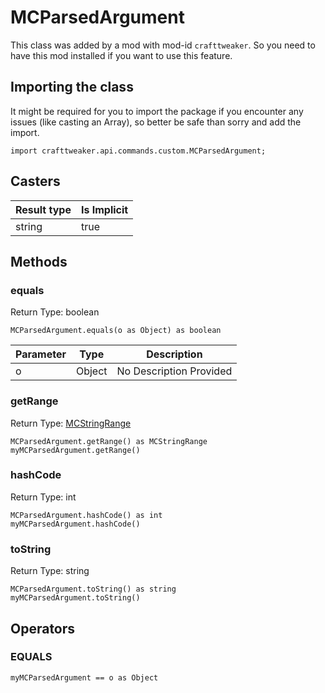 # MCParsedArgument

This class was added by a mod with mod-id `crafttweaker`. So you need to have this mod installed if you want to use this feature.

## Importing the class

It might be required for you to import the package if you encounter any issues (like casting an Array), so better be safe than sorry and add the import.
```zenscript
import crafttweaker.api.commands.custom.MCParsedArgument;
```


## Casters

| Result type | Is Implicit |
|-------------|-------------|
| string | true |

## Methods

### equals

Return Type: boolean

```zenscript
MCParsedArgument.equals(o as Object) as boolean
```
| Parameter | Type | Description |
|-----------|------|-------------|
| o | Object | No Description Provided |
### getRange

Return Type: [MCStringRange](/vanilla/api/commands/custom/MCStringRange)

```zenscript
MCParsedArgument.getRange() as MCStringRange
myMCParsedArgument.getRange()
```
### hashCode

Return Type: int

```zenscript
MCParsedArgument.hashCode() as int
myMCParsedArgument.hashCode()
```
### toString

Return Type: string

```zenscript
MCParsedArgument.toString() as string
myMCParsedArgument.toString()
```

## Operators

### EQUALS

```zenscript
myMCParsedArgument == o as Object
```



